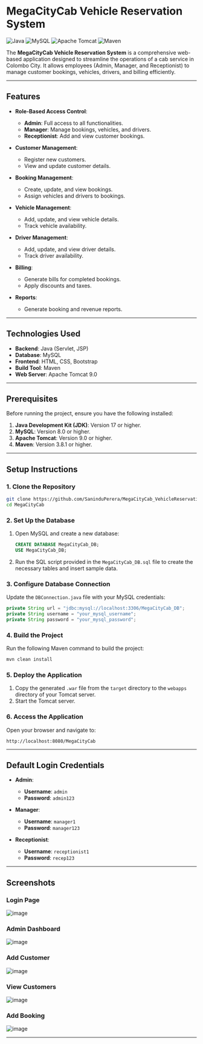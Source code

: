 # MegaCityCab Vehicle Reservation System

![Java](https://img.shields.io/badge/Java-17-blue)
![MySQL](https://img.shields.io/badge/MySQL-8.0-orange)
![Apache Tomcat](https://img.shields.io/badge/Apache%20Tomcat-9.0-green)
![Maven](https://img.shields.io/badge/Maven-3.8.1-red)

The **MegaCityCab Vehicle Reservation System** is a comprehensive web-based application designed to streamline the operations of a cab service in Colombo City. It allows employees (Admin, Manager, and Receptionist) to manage customer bookings, vehicles, drivers, and billing efficiently.

---

## Features

- **Role-Based Access Control**:
  - **Admin**: Full access to all functionalities.
  - **Manager**: Manage bookings, vehicles, and drivers.
  - **Receptionist**: Add and view customer bookings.

- **Customer Management**:
  - Register new customers.
  - View and update customer details.

- **Booking Management**:
  - Create, update, and view bookings.
  - Assign vehicles and drivers to bookings.

- **Vehicle Management**:
  - Add, update, and view vehicle details.
  - Track vehicle availability.

- **Driver Management**:
  - Add, update, and view driver details.
  - Track driver availability.

- **Billing**:
  - Generate bills for completed bookings.
  - Apply discounts and taxes.

- **Reports**:
  - Generate booking and revenue reports.

---

## Technologies Used

- **Backend**: Java (Servlet, JSP)
- **Database**: MySQL
- **Frontend**: HTML, CSS, Bootstrap
- **Build Tool**: Maven
- **Web Server**: Apache Tomcat 9.0

---

## Prerequisites

Before running the project, ensure you have the following installed:

1. **Java Development Kit (JDK)**: Version 17 or higher.
2. **MySQL**: Version 8.0 or higher.
3. **Apache Tomcat**: Version 9.0 or higher.
4. **Maven**: Version 3.8.1 or higher.

---

## Setup Instructions

### 1. Clone the Repository

```bash
git clone https://github.com/SaninduPerera/MegaCityCab_VehicleReservationSystem.git
cd MegaCityCab
```

### 2. Set Up the Database

1. Open MySQL and create a new database:
   ```sql
   CREATE DATABASE MegaCityCab_DB;
   USE MegaCityCab_DB;
   ```

2. Run the SQL script provided in the `MegaCityCab_DB.sql` file to create the necessary tables and insert sample data.

### 3. Configure Database Connection

Update the `DBConnection.java` file with your MySQL credentials:

```java
private String url = "jdbc:mysql://localhost:3306/MegaCityCab_DB";
private String username = "your_mysql_username";
private String password = "your_mysql_password";
```

### 4. Build the Project

Run the following Maven command to build the project:

```bash
mvn clean install
```

### 5. Deploy the Application

1. Copy the generated `.war` file from the `target` directory to the `webapps` directory of your Tomcat server.
2. Start the Tomcat server.

### 6. Access the Application

Open your browser and navigate to:

```
http://localhost:8080/MegaCityCab
```

---

## Default Login Credentials

- **Admin**:
  - **Username**: `admin`
  - **Password**: `admin123`

- **Manager**:
  - **Username**: `manager1`
  - **Password**: `manager123`

- **Receptionist**:
  - **Username**: `receptionist1`
  - **Password**: `recep123`

---

## Screenshots

### Login Page
![image](https://github.com/user-attachments/assets/2e990740-e397-49b0-8435-82628e473e97)

### Admin Dashboard
![image](https://github.com/user-attachments/assets/8cbcc6ce-551c-4650-b369-ca3e36d474e6)

### Add Customer
![image](https://github.com/user-attachments/assets/242ccaef-ae8e-49d7-a607-0bea30e5867a)

### View Customers
![image](https://github.com/user-attachments/assets/a8814a76-401a-4283-a834-9cb82469d44a)

### Add Booking
![image](https://github.com/user-attachments/assets/4e8ce25f-8df9-421a-b6cd-33ae7a1e6642)

---
